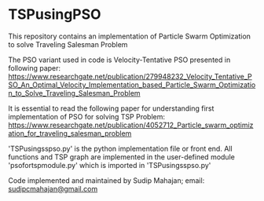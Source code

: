 # TSPusingPSO
This repository contains an implementation of Particle Swarm Optimization to solve Traveling Salesman Problem

The PSO variant used in code is Velocity-Tentative PSO presented in following paper:
https://www.researchgate.net/publication/279948232_Velocity_Tentative_PSO_An_Optimal_Velocity_Implementation_based_Particle_Swarm_Optimization_to_Solve_Traveling_Salesman_Problem

It is essential to read the following paper for understanding first implementation of PSO for solving TSP Problem:
https://www.researchgate.net/publication/4052712_Particle_swarm_optimization_for_traveling_salesman_problem

'TSPusingsspso.py' is the python implementation file or front end. All functions and TSP graph are implemented in the user-defined module
'psofortspmodule.py' which is imported in 'TSPusingsspso.py'

Code implemented and maintained by Sudip Mahajan; email: sudipcmahajan@gmail.com
